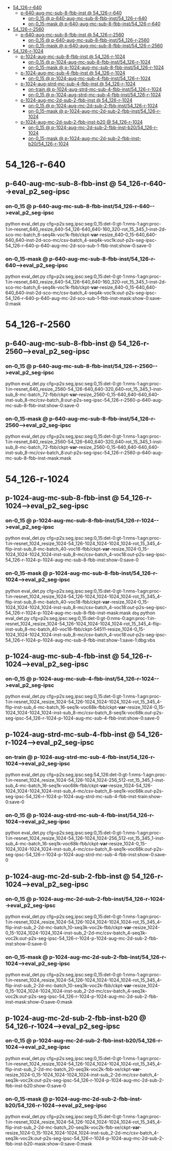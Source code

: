 <!-- MarkdownTOC -->

- [54_126-r-640](#54_126_r_64_0_)
    - [p-640-aug-mc-sub-8-fbb-inst       @ 54_126-r-640](#p_640_aug_mc_sub_8_fbb_inst___54_126_r_640_)
        - [on-0_15       @ p-640-aug-mc-sub-8-fbb-inst/54_126-r-640](#on_0_15___p_640_aug_mc_sub_8_fbb_inst_54_126_r_640_)
        - [on-0_15-mask       @ p-640-aug-mc-sub-8-fbb-inst/54_126-r-640](#on_0_15_mask___p_640_aug_mc_sub_8_fbb_inst_54_126_r_640_)
- [54_126-r-2560](#54_126_r_2560_)
    - [p-640-aug-mc-sub-8-fbb-inst       @ 54_126-r-2560](#p_640_aug_mc_sub_8_fbb_inst___54_126_r_256_0_)
        - [on-0_15       @ p-640-aug-mc-sub-8-fbb-inst/54_126-r-2560](#on_0_15___p_640_aug_mc_sub_8_fbb_inst_54_126_r_256_0_)
        - [on-0_15-mask       @ p-640-aug-mc-sub-8-fbb-inst/54_126-r-2560](#on_0_15_mask___p_640_aug_mc_sub_8_fbb_inst_54_126_r_256_0_)
- [54_126-r-1024](#54_126_r_1024_)
    - [p-1024-aug-mc-sub-8-fbb-inst       @ 54_126-r-1024](#p_1024_aug_mc_sub_8_fbb_inst___54_126_r_102_4_)
        - [on-0_15       @ p-1024-aug-mc-sub-8-fbb-inst/54_126-r-1024](#on_0_15___p_1024_aug_mc_sub_8_fbb_inst_54_126_r_1024_)
        - [on-0_15-mask       @ p-1024-aug-mc-sub-8-fbb-inst/54_126-r-1024](#on_0_15_mask___p_1024_aug_mc_sub_8_fbb_inst_54_126_r_1024_)
    - [p-1024-aug-mc-sub-4-fbb-inst       @ 54_126-r-1024](#p_1024_aug_mc_sub_4_fbb_inst___54_126_r_102_4_)
        - [on-0_15       @ p-1024-aug-mc-sub-4-fbb-inst/54_126-r-1024](#on_0_15___p_1024_aug_mc_sub_4_fbb_inst_54_126_r_1024_)
    - [p-1024-aug-strd-mc-sub-4-fbb-inst       @ 54_126-r-1024](#p_1024_aug_strd_mc_sub_4_fbb_inst___54_126_r_102_4_)
        - [on-train       @ p-1024-aug-strd-mc-sub-4-fbb-inst/54_126-r-1024](#on_train___p_1024_aug_strd_mc_sub_4_fbb_inst_54_126_r_102_4_)
        - [on-0_15       @ p-1024-aug-strd-mc-sub-4-fbb-inst/54_126-r-1024](#on_0_15___p_1024_aug_strd_mc_sub_4_fbb_inst_54_126_r_102_4_)
    - [p-1024-aug-mc-2d-sub-2-fbb-inst       @ 54_126-r-1024](#p_1024_aug_mc_2d_sub_2_fbb_inst___54_126_r_102_4_)
        - [on-0_15       @ p-1024-aug-mc-2d-sub-2-fbb-inst/54_126-r-1024](#on_0_15___p_1024_aug_mc_2d_sub_2_fbb_inst_54_126_r_102_4_)
        - [on-0_15-mask       @ p-1024-aug-mc-2d-sub-2-fbb-inst/54_126-r-1024](#on_0_15_mask___p_1024_aug_mc_2d_sub_2_fbb_inst_54_126_r_102_4_)
    - [p-1024-aug-mc-2d-sub-2-fbb-inst-b20       @ 54_126-r-1024](#p_1024_aug_mc_2d_sub_2_fbb_inst_b20___54_126_r_102_4_)
        - [on-0_15       @ p-1024-aug-mc-2d-sub-2-fbb-inst-b20/54_126-r-1024](#on_0_15___p_1024_aug_mc_2d_sub_2_fbb_inst_b20_54_126_r_102_4_)
        - [on-0_15-mask       @ p-1024-aug-mc-2d-sub-2-fbb-inst-b20/54_126-r-1024](#on_0_15_mask___p_1024_aug_mc_2d_sub_2_fbb_inst_b20_54_126_r_102_4_)

<!-- /MarkdownTOC -->

<a id="54_126_r_64_0_"></a>
# 54_126-r-640 
<a id="p_640_aug_mc_sub_8_fbb_inst___54_126_r_640_"></a>
## p-640-aug-mc-sub-8-fbb-inst       @ 54_126-r-640-->eval_p2_seg-ipsc
<a id="on_0_15___p_640_aug_mc_sub_8_fbb_inst_54_126_r_640_"></a>
### on-0_15       @ p-640-aug-mc-sub-8-fbb-inst/54_126-r-640-->eval_p2_seg-ipsc
python eval_det.py cfg=p2s:seg,ipsc:seg:0_15:det-0:gt-1:nms-1:agn:proc-1:_in_-resnet_640_resize_640-54_126-640_640-160_320-rot_15_345_1-inst-2d-sco-mc-batch_6-seq4k-voc1k-fbb/ckpt-__var__-resize_640-0_15-640_640-640_640-inst-2d-sco-mc/csv-batch_4-seq4k-voc1k:_out_-p2s-seg-ipsc-54_126-r-640-p-640-aug-mc-2d-sco-sub-1-fbb-inst:show-0:save-0
<a id="on_0_15_mask___p_640_aug_mc_sub_8_fbb_inst_54_126_r_640_"></a>
### on-0_15-mask       @ p-640-aug-mc-sub-8-fbb-inst/54_126-r-640-->eval_p2_seg-ipsc
python eval_det.py cfg=p2s:seg,ipsc:seg:0_15:det-0:gt-1:nms-1:agn:proc-1:_in_-resnet_640_resize_640-54_126-640_640-160_320-rot_15_345_1-inst-2d-sco-mc-batch_6-seq4k-voc1k-fbb/ckpt-__var__-resize_640-0_15-640_640-640_640-inst-2d-sco-mc/csv-batch_4-seq4k-voc1k:_out_-p2s-seg-ipsc-54_126-r-640-p-640-aug-mc-2d-sco-sub-1-fbb-inst-mask:show-0:save-0:mask


<a id="54_126_r_2560_"></a>
# 54_126-r-2560 
<a id="p_640_aug_mc_sub_8_fbb_inst___54_126_r_256_0_"></a>
## p-640-aug-mc-sub-8-fbb-inst       @ 54_126-r-2560-->eval_p2_seg-ipsc
<a id="on_0_15___p_640_aug_mc_sub_8_fbb_inst_54_126_r_256_0_"></a>
### on-0_15       @ p-640-aug-mc-sub-8-fbb-inst/54_126-r-2560-->eval_p2_seg-ipsc
python eval_det.py cfg=p2s:seg,ipsc:seg:0_15:det-0:gt-1:nms-1:agn:proc-1:_in_-resnet_640_resize_2560-54_126-640_640-320_640-rot_15_345_1-inst-sub_8-mc-batch_72-fbb/ckpt-__var__-resize_2560-0_15-640_640-640_640-inst-sub_8-mc/csv-batch_8:_out_-p2s-seg-ipsc-54_126-r-2560-p-640-aug-mc-sub-8-fbb-inst:show-0:save-0
<a id="on_0_15_mask___p_640_aug_mc_sub_8_fbb_inst_54_126_r_256_0_"></a>
### on-0_15-mask       @ p-640-aug-mc-sub-8-fbb-inst/54_126-r-2560-->eval_p2_seg-ipsc
python eval_det.py cfg=p2s:seg,ipsc:seg:0_15:det-0:gt-1:nms-1:agn:proc-1:_in_-resnet_640_resize_2560-54_126-640_640-320_640-rot_15_345_1-inst-sub_8-mc-batch_72-fbb/ckpt-__var__-resize_2560-0_15-640_640-640_640-inst-sub_8-mc/csv-batch_8:_out_-p2s-seg-ipsc-54_126-r-2560-p-640-aug-mc-sub-8-fbb-inst-mask:mask


<a id="54_126_r_1024_"></a>
# 54_126-r-1024 
<a id="p_1024_aug_mc_sub_8_fbb_inst___54_126_r_102_4_"></a>
## p-1024-aug-mc-sub-8-fbb-inst       @ 54_126-r-1024-->eval_p2_seg-ipsc
<a id="on_0_15___p_1024_aug_mc_sub_8_fbb_inst_54_126_r_1024_"></a>
### on-0_15       @ p-1024-aug-mc-sub-8-fbb-inst/54_126-r-1024-->eval_p2_seg-ipsc
python eval_det.py cfg=p2s:seg,ipsc:seg:0_15:det-0:gt-1:nms-1:agn:proc-1:_in_-resnet_1024_resize_1024-54_126-1024_1024-1024_1024-rot_15_345_4-flip-inst-sub_8-mc-batch_40-voc18-fbb/ckpt-__var__-resize_1024-0_15-1024_1024-1024_1024-inst-sub_8-mc/csv-batch_4-voc18:_out_-p2s-seg-ipsc-54_126-r-1024-p-1024-aug-mc-sub-8-fbb-inst:show-0:save-0
<a id="on_0_15_mask___p_1024_aug_mc_sub_8_fbb_inst_54_126_r_1024_"></a>
### on-0_15-mask       @ p-1024-aug-mc-sub-8-fbb-inst/54_126-r-1024-->eval_p2_seg-ipsc
python eval_det.py cfg=p2s:seg,ipsc:seg:0_15:det-0:gt-1:nms-1:agn:proc-1:_in_-resnet_1024_resize_1024-54_126-1024_1024-1024_1024-rot_15_345_4-flip-inst-sub_8-mc-batch_40-voc18-fbb/ckpt-__var__-resize_1024-0_15-1024_1024-1024_1024-inst-sub_8-mc/csv-batch_4-voc18:_out_-p2s-seg-ipsc-54_126-r-1024-p-1024-aug-mc-sub-8-fbb-inst-mask:mask
`dbg`
python eval_det.py cfg=p2s:seg,ipsc:seg:0_15:det-0:gt-0:nms-0:agn:proc-1:_in_-resnet_1024_resize_1024-54_126-1024_1024-1024_1024-rot_15_345_4-flip-inst-sub_8-mc-batch_40-voc18-fbb/ckpt-54511-resize_1024-0_15-1024_1024-1024_1024-inst-sub_8-mc/csv-batch_4-voc18:_out_-p2s-seg-ipsc-54_126-r-1024-p-1024-aug-mc-sub-8-fbb-inst:show-1:save-1:dbg:vbs

<a id="p_1024_aug_mc_sub_4_fbb_inst___54_126_r_102_4_"></a>
## p-1024-aug-mc-sub-4-fbb-inst       @ 54_126-r-1024-->eval_p2_seg-ipsc
<a id="on_0_15___p_1024_aug_mc_sub_4_fbb_inst_54_126_r_1024_"></a>
### on-0_15       @ p-1024-aug-mc-sub-4-fbb-inst/54_126-r-1024-->eval_p2_seg-ipsc
python eval_det.py cfg=p2s:seg,ipsc:seg:0_15:det-0:gt-1:nms-1:agn:proc-1:_in_-resnet_1024_resize_1024-54_126-1024_1024-1024_1024-rot_15_345_4-flip-inst-sub_4-mc-batch_16-seq1k-voc68k-fbb/ckpt-__var__-resize_1024-0_15-1024_1024-1024_1024-inst-sub_8-mc/csv-batch_8-seq1k-voc68k:_out_-p2s-seg-ipsc-54_126-r-1024-p-1024-aug-mc-sub-4-fbb-inst:show-0:save-0

<a id="p_1024_aug_strd_mc_sub_4_fbb_inst___54_126_r_102_4_"></a>
## p-1024-aug-strd-mc-sub-4-fbb-inst       @ 54_126-r-1024-->eval_p2_seg-ipsc
<a id="on_train___p_1024_aug_strd_mc_sub_4_fbb_inst_54_126_r_102_4_"></a>
### on-train       @ p-1024-aug-strd-mc-sub-4-fbb-inst/54_126-r-1024-->eval_p2_seg-ipsc
python eval_det.py cfg=p2s:seg,ipsc:seg:54_126:det-0:gt-1:nms-1:agn:proc-1:_in_-resnet_1024_resize_1024-54_126-1024_1024-256_512-rot_15_345_1-inst-sub_4-mc-batch_16-seq1k-voc68k-fbb/ckpt-__var__-resize_1024-54_126-1024_1024-1024_1024-inst-sub_4-mc/csv-batch_8-seq1k-voc68k:_out_-p2s-seg-ipsc-54_126-r-1024-p-1024-aug-strd-mc-sub-4-fbb-inst-train:show-0:save-0
<a id="on_0_15___p_1024_aug_strd_mc_sub_4_fbb_inst_54_126_r_102_4_"></a>
### on-0_15       @ p-1024-aug-strd-mc-sub-4-fbb-inst/54_126-r-1024-->eval_p2_seg-ipsc
python eval_det.py cfg=p2s:seg,ipsc:seg:0_15:det-0:gt-1:nms-1:agn:proc-1:_in_-resnet_1024_resize_1024-54_126-1024_1024-256_512-rot_15_345_1-inst-sub_4-mc-batch_16-seq1k-voc68k-fbb/ckpt-__var__-resize_1024-0_15-1024_1024-1024_1024-inst-sub_4-mc/csv-batch_8-seq1k-voc68k:_out_-p2s-seg-ipsc-54_126-r-1024-p-1024-aug-strd-mc-sub-4-fbb-inst:show-0:save-0

<a id="p_1024_aug_mc_2d_sub_2_fbb_inst___54_126_r_102_4_"></a>
## p-1024-aug-mc-2d-sub-2-fbb-inst       @ 54_126-r-1024-->eval_p2_seg-ipsc
<a id="on_0_15___p_1024_aug_mc_2d_sub_2_fbb_inst_54_126_r_102_4_"></a>
### on-0_15       @ p-1024-aug-mc-2d-sub-2-fbb-inst/54_126-r-1024-->eval_p2_seg-ipsc
python eval_det.py cfg=p2s:seg,ipsc:seg:0_15:det-0:gt-1:nms-1:agn:proc-1:_in_-resnet_1024_resize_1024-54_126-1024_1024-1024_1024-rot_15_345_4-flip-inst-sub_2-2d-mc-batch_10-seq3k-voc2k-fbb/ckpt-__var__-resize_1024-0_15-1024_1024-1024_1024-inst-sub_2-2d-mc/csv-batch_4-seq3k-voc2k:_out_-p2s-seg-ipsc-54_126-r-1024-p-1024-aug-mc-2d-sub-2-fbb-inst:show-0:save-0
<a id="on_0_15_mask___p_1024_aug_mc_2d_sub_2_fbb_inst_54_126_r_102_4_"></a>
### on-0_15-mask       @ p-1024-aug-mc-2d-sub-2-fbb-inst/54_126-r-1024-->eval_p2_seg-ipsc
python eval_det.py cfg=p2s:seg,ipsc:seg:0_15:det-0:gt-1:nms-1:agn:proc-1:_in_-resnet_1024_resize_1024-54_126-1024_1024-1024_1024-rot_15_345_4-flip-inst-sub_2-2d-mc-batch_10-seq3k-voc2k-fbb/ckpt-__var__-resize_1024-0_15-1024_1024-1024_1024-inst-sub_2-2d-mc/csv-batch_4-seq3k-voc2k:_out_-p2s-seg-ipsc-54_126-r-1024-p-1024-aug-mc-2d-sub-2-fbb-inst-mask:show-0:save-0:mask

<a id="p_1024_aug_mc_2d_sub_2_fbb_inst_b20___54_126_r_102_4_"></a>
## p-1024-aug-mc-2d-sub-2-fbb-inst-b20       @ 54_126-r-1024-->eval_p2_seg-ipsc
<a id="on_0_15___p_1024_aug_mc_2d_sub_2_fbb_inst_b20_54_126_r_102_4_"></a>
### on-0_15       @ p-1024-aug-mc-2d-sub-2-fbb-inst-b20/54_126-r-1024-->eval_p2_seg-ipsc
python eval_det.py cfg=p2s:seg,ipsc:seg:0_15:det-0:gt-1:nms-1:agn:proc-1:_in_-resnet_1024_resize_1024-54_126-1024_1024-1024_1024-rot_15_345_4-flip-inst-sub_2-2d-mc-batch_20-seq3k-voc2k-fbb-xe/ckpt-__var__-resize_1024-0_15-1024_1024-1024_1024-inst-sub_2-2d-mc/csv-batch_4-seq3k-voc2k:_out_-p2s-seg-ipsc-54_126-r-1024-p-1024-aug-mc-2d-sub-2-fbb-inst-b20:show-0:save-0
<a id="on_0_15_mask___p_1024_aug_mc_2d_sub_2_fbb_inst_b20_54_126_r_102_4_"></a>
### on-0_15-mask       @ p-1024-aug-mc-2d-sub-2-fbb-inst-b20/54_126-r-1024-->eval_p2_seg-ipsc
python eval_det.py cfg=p2s:seg,ipsc:seg:0_15:det-0:gt-1:nms-1:agn:proc-1:_in_-resnet_1024_resize_1024-54_126-1024_1024-1024_1024-rot_15_345_4-flip-inst-sub_2-2d-mc-batch_20-seq3k-voc2k-fbb-xe/ckpt-__var__-resize_1024-0_15-1024_1024-1024_1024-inst-sub_2-2d-mc/csv-batch_4-seq3k-voc2k:_out_-p2s-seg-ipsc-54_126-r-1024-p-1024-aug-mc-2d-sub-2-fbb-inst-b20-mask:show-0:save-0:mask
